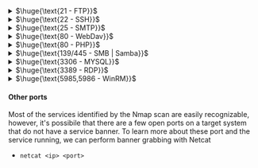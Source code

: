 <details>
<summary>$\huge{\text{21 - FTP}}$</summary>

- Connect to ftp server
  - `ftp <ip>` and then login
- Check anonymous login (with nmap script ftp-anon or anonymous user)
- If you have a username try using it as password
- Brute force login
- Search exploit for vulnerable version
  
<br>
</details>

<details>
<summary>$\huge{\text{22 - SSH}}$</summary>

- Connect to SSH
  - `ssh <username>@<ip>` and then login
- If you have a username try using it as password
- Brute force login
- Search exploit for vulnerable version

<br>
</details>

<details>
<summary>$\huge{\text{25 - SMTP}}$</summary>

- Search exploit for vulnerable version
- Retrieve the hostname of the server (domain name)
  - ```
    root@debian:~# nc <ip> <port>
    220 openmailbox.xyz ESMTP Postfix: Welcome to our mail server.    <--- here (in the banner)
    helo whatyouwant                                                  <--- helo command
    250 openmailbox.xyz                                               <--- here
    ```
- Username Bruteforce
  - Automation:
    - `smtp-user-enum -U <path_to_wordlist> -t <ip>`
  - Manual
       ```
       root@debian:~# nc <ip> <port>
       220 openmailbox.xyz ESMTP Postfix: Welcome to our mail server.
       VRFY  root
       252 2.0.0 root                                                 <--- Output if user exists
       VRFY  idontexists
       550 5.1.1 <idontexists>: Recipient address rejected: User unknown in local recipient table
       ```
  - NOTE: there are other command you can use such as `RCPT TO`

<details>
<summary>More info abount HELO/EHLO</summary>

- The `HELO` command initiates the SMTP session conversation. The client greets the server and introduces itself. As a rule, `HELO` is attributed with an argument that specifies the domain name or IP address of the SMTP client.
- Example: `HELO client.net`
- `EHLO` is an alternative to `HELO` for servers that support the SMTP service extensions (ESMTP). If the server does not support ESMTP, it will reply with an error.
- Example: `EHLO client.net`

</details>

<br>
</details>

<details>
<summary>$\huge{\text{80 - WebDav}}$</summary>

- With WebDav you can upload file. Normally it's necessary credentials
  - Bruteforce (it's simple HTTP Basic Authentication)
- You can automate the upload and execution of file
  - davtest
    - `davtest -auth <user>:<password> -url http://<ip>/<path_to_webdav>` : try to upload check if the extension is executed
    - `davtest --url http://<ip>/<path_to_webdav> -auth <user>:<password> -uploadfile /path/to/webshell.asp -uploadloc /destination/webshell.asp` : upload file
  - cadaver
    - `cadaver http://<ip>/<path_to_webdav>` and then login. PUT command to upload a file/shell
<br>
</details>

<details>
<summary>$\huge{\text{80 - PHP}}$</summary>

- Famous exploit: php_cgi_arg_injection (up to version 5.3.12 and 5.4.2 )

<br>
</details>

<details>
<summary>$\huge{\text{139/445 - SMB | Samba}}$</summary>

- If you have a username try using it as password
- Brute force login
- Search exploit for vulnerable version
- If v1 is enabled - EternalBlue exploit (check with nmap --> smb-protocols)
- List shared folders
  - `smbclient --no-pass -L //<IP>` Null user
  - `smbclient -U 'username[%passwd]' -L [--pw-nt-hash] //<IP>` If you omit the pwd, it will be prompted. With --pw-nt-hash, the pwd provided is the NT hash
    - Example: `smbclient -U 'admin%admin' -L //<IP>`
- Obtain Information 
  - `enum4linux -a [-u "<username>" -p "<passwd>"] <IP>`
  - **NOTE: you can enumerate users!**
- Command execution (authenticated)
  - `smbmap -H <ip> -u <user> -p <pass> -x 'ipconfig'`
  - psexec (impacket or metasploit)
    - can be used to pass NTLM hashes as password
    - `python3 psexec.py Administrator@ip`

<br>
</details>

<details>
<summary>$\huge{\text{3306 - MYSQL}}$</summary>

- Connect: `mysql -h <Hostname> -u root`
- If you have a username try using it as password
- Brute force login
  - Try with `root` default user

<br>
</details>

<details>
<summary>$\huge{\text{3389 - RDP}}$</summary>

- Connect to RDP
  - `xfreerdp /v:<ip> /u:<username> /p:<password>`
- If you have a username try using it as password
- Brute force login
- Search exploit for vulnerable version
- If you are not sure that specific port runs rdp you can check with `auxiliary/scanner/rdp/rdp_scanner` or try to connect with xfreerdp

<br>
</details>

<details>
<summary>$\huge{\text{5985,5986 - WinRM}}$</summary>

- If you have a username try using it as password
- Brute force login

<br>
</details>

#### Other ports
Most of the services identified by the Nmap scan are easily recognizable, however, it's possibile that there are a few open ports on a target system that do not have a service banner. To learn more about these port and the service running, we can perform banner grabbing with Netcat
- `netcat <ip> <port>`

